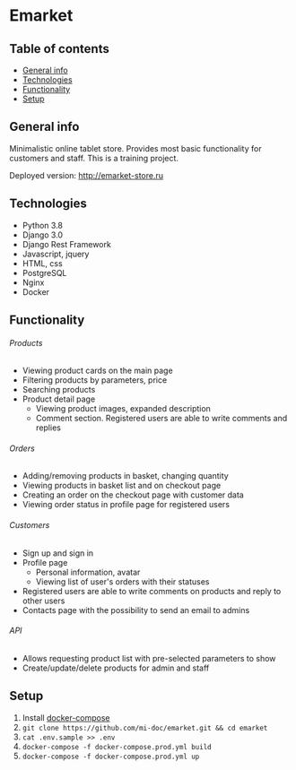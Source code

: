 # Emarket
## Table of contents
* [General info](#general-info)
* [Technologies](#technologies)
* [Functionality](#functionality)
* [Setup](#setup)

## General info
Minimalistic online tablet store. 
Provides most basic functionality for customers and staff. 
This is a training project. 

Deployed version: http://emarket-store.ru

## Technologies
- Python 3.8
- Django 3.0
- Django Rest Framework
- Javascript, jquery
- HTML, css
- PostgreSQL
- Nginx
- Docker

## Functionality 
###### Products
- Viewing product cards on the main page
- Filtering products by parameters, price
- Searching products 
- Product detail page 
    - Viewing product images, expanded description
    - Comment section. Registered users are able to write comments and replies
    
###### Orders
- Adding/removing products in basket, changing quantity
- Viewing products in basket list and on checkout page
- Creating an order on the checkout page with customer data 
- Viewing order status in profile page for registered users

###### Customers
- Sign up and sign in
- Profile page
    - Personal information, avatar
    - Viewing list of user's orders with their statuses
- Registered users are able to write comments on products and reply to other users
- Contacts page with the possibility to send an email to admins

###### API
- Allows requesting product list with pre-selected parameters to show 
- Create/update/delete products for admin and staff

## Setup
1. Install [docker-compose](https://docs.docker.com/compose/install/)
2. ```git clone https://github.com/mi-doc/emarket.git && cd emarket```
3. ```cat .env.sample >> .env ```
4. ```docker-compose -f docker-compose.prod.yml build```
5. ```docker-compose -f docker-compose.prod.yml up ```